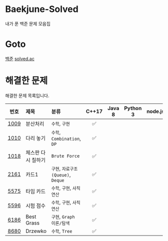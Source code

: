 # Baekjune-Solved

내가 푼 백준 문제 모음집

# Goto

[백준](https://www.acmicpc.net/)
[solved.ac](https://solved.ac/)

# 해결한 문제

해결한 문제 목록입니다.

|                     번호                     | 제목               | 분류                               |       C++17        | Java 8 | Python 3 | node.js |
| :------------------------------------------: | :----------------- | :--------------------------------- | :----------------: | :----: | :------: | :-----: |
| [1009](https://www.acmicpc.net/problem/1009) | 분산처리           | `수학`, `구현`                     | :white_check_mark: |        |          |         |
| [1010](https://www.acmicpc.net/problem/1010) | 다리 놓기          | `수학`, `Combination`, `DP`        | :white_check_mark: |        |          |         |
| [1018](https://www.acmicpc.net/problem/1018) | 체스판 다시 칠하기 | `Brute Force`                      | :white_check_mark: |        |          |         |
| [2161](https://www.acmicpc.net/problem/2161) | 카드1              | `구현`, `자료구조(Queue)`, `Deque` | :white_check_mark: |        |          |         |
| [5575](https://www.acmicpc.net/problem/5575) | 타임 카드          | `수학`, `구현`, `사칙연산`         | :white_check_mark: |        |          |         |
| [5596](https://www.acmicpc.net/problem/5596) | 시험 점수          | `수학`, `구현`, `사칙연산`         | :white_check_mark: |        |          |         |
| [6186](https://www.acmicpc.net/problem/6186) | Best Grass         | `구현`, `Graph 이론/탐색`          | :white_check_mark: |        |          |         |
| [8680](https://www.acmicpc.net/problem/8680) | Drzewko            | `수학`, `Tree`                     | :white_check_mark: |        |          |         |
